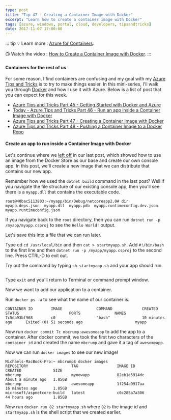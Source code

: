 ```yaml
---
type: post
title: "Tip 47 - Creating a Container Image with Docker"
excerpt: "Learn how to create a container image with Docker"
tags: [azure, windows, portal, cloud, developers, tipsandtricks]
date: 2017-11-07 17:00:00
---
```


::: tip
:bulb: Learn more : [Azure for Containers](https://docs.microsoft.com/azure/containers/?WT.mc_id=docs-azuredevtips-azureappsdev).

:tv: Watch the video : [How to Create a Container Image with Docker](https://www.youtube.com/watch?v=R--rdLMN-Wk&list=PLLasX02E8BPCNCK8Thcxu-Y-XcBUbhFWC&index=41?WT.mc_id=youtube-azuredevtips-azureappsdev).
:::

#### Containers for the rest of us

For some reason, I find containers are confusing and my goal with my [Azure Tips and Tricks](https://michaelcrump.net/azure-tips-and-tricks-complete-list/) is to try to make things easier. In this mini-series, I'll walk you through [Docker](https://www.docker.com) and how I use it with Azure. Below is a list of post that you can expect for this week. 

* [Azure Tips and Tricks Part 45 - Getting Started with Docker and Azure](tip45.html)
* [Today - Azure Tips and Tricks Part 46 - Run an app inside a Container Image with Docker](tip46.html)
* [Azure Tips and Tricks Part 47 - Creating a Container Image with Docker](tip47.html)
* [Azure Tips and Tricks Part 48 - Pushing a Container Image to a Docker Repo](tip48.html)

#### Create an app to run inside a Container Image with Docker

Let's continue where we [left off](https://microsoft.github.io/AzureTipsAndTricks/blog/tip46.html) in our last post, which showed how to use an image from the Docker Store as our base and create our own console app. In this post, we'll create a new image that we can distribute that contains our new app. 

Remember how we used the `dotnet build` command in the last post? Well if you navigate the file structure of our existing console app, then you'll see there is a `myapp.dll` that contains the executable code. 

```
root@40bac5113803:~/myapp/bin/Debug/netcoreapp2.0# dir
myapp.deps.json  myapp.dll  myapp.pdb  myapp.runtimeconfig.dev.json  myapp.runtimeconfig.json
```

If you navigate back to the `root` directory, then you can run `dotnet run -p /myapp/myapp.csproj` to see the `Hello World!` output. 

Let's save this into a file that we can run later. 

Type cd `cd /usr/local/bin` and then `cat > startmyapp.sh`. Add `#!/bin/bash` to the first line and then `dotnet run -p /myapp/myapp.csproj` to the second line. Press CTRL-D to exit out. 

Try out the command by typing `sh startmyapp.sh` and your app should run. 

<img :src="$withBase('/files/dockerazure7.png')">

Type `exit` and you'll return to Terminal or command prompt window. 

Now we want to add our application to a container. 

Run `docker ps -a` to see what the name of our container is. 

```
CONTAINER ID        IMAGE               COMMAND             CREATED             STATUS                      PORTS               NAMES
7c5da93bf968        c0                  "bash"              10 minutes ago      Exited (0) 51 seconds ago                       myapp
```

Now run `docker commit 7c mbcrump:awesomeapp` to add the app to a container. After docker commit, we took the first two characters of the `container id` and created the name `mbcrump` and gave it a tag of `awesomeapp`. 

Now we can run `docker images` to see our new image! 

```
Michaels-MacBook-Pro:~ mbcrump$ docker images
REPOSITORY                   TAG                 IMAGE ID            CREATED              SIZE
mbcrump                      mynewapp            82eb1e5914dc        About a minute ago   1.85GB
mbcrump                      awesomeapp          1f254a9917aa        16 minutes ago       1.85GB
microsoft/aspnetcore-build   latest              c0c285a7a306        44 hours ago         1.85GB
```

Now run `docker run 82 startmyapp.sh` where `82` is the image id and `startmyapp.sh` is the shell script that we created earlier. 

<img :src="$withBase('/files/dockerazure8.png')">

